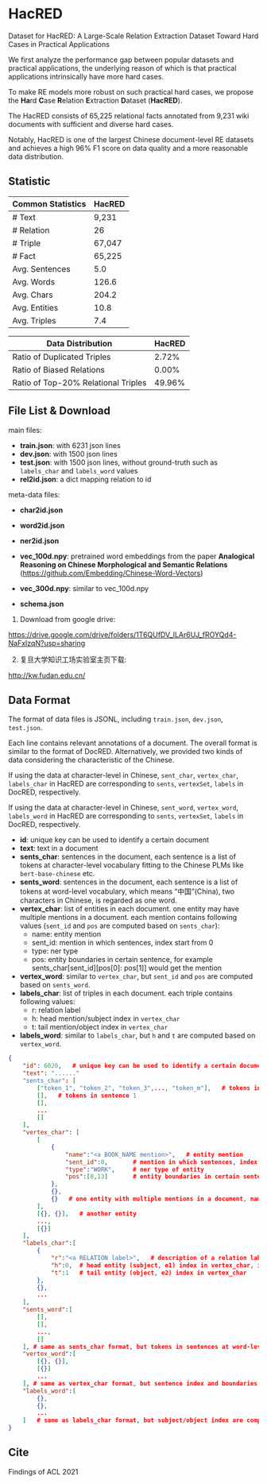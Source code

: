 # HacRED

Dataset for HacRED: A Large-Scale Relation Extraction Dataset Toward Hard Cases in Practical Applications

We first analyze the performance gap between popular datasets and practical applications, the underlying reason of which is that practical applications intrinsically have more hard cases.

To make RE models more robust on such practical hard cases, we propose the **Ha**rd **C**ase **R**elation
**E**xtraction **D**ataset (**HacRED**).

The HacRED consists of 65,225 relational facts annotated from 9,231 wiki documents with sufficient and diverse hard cases.

Notably, HacRED is one of the largest Chinese document-level RE datasets and achieves a high 96% F1 score on data quality and a more reasonable data distribution.

## Statistic

| Common Statistics | HacRED |
| ----------------- | ------ |
| \# Text           | 9,231  |
| \# Relation       | 26     |
| \# Triple         | 67,047 |
| \# Fact           | 65,225 |
| Avg. Sentences    | 5.0    |
| Avg. Words        | 126.6  |
| Avg. Chars        | 204.2  |
| Avg. Entities     | 10.8   |
| Avg. Triples      | 7.4    |

| Data Distribution                   | HacRED |
| ----------------------------------- | ------ |
| Ratio of Duplicated Triples         | 2.72%  |
| Ratio of Biased Relations           | 0.00%  |
| Ratio of Top-20% Relational Triples | 49.96% |

## File List & Download

main files:

- **train.json**: with 6231 json lines
- **dev.json**: with 1500 json lines
- **test.json**: with 1500 json lines, without ground-truth such as `labels_char` and `labels_word` values 
- **rel2id.json**: a dict mapping relation to id

meta-data files:

- **char2id.json**

- **word2id.json**

- **ner2id.json**

- **vec_100d.npy**: pretrained word embeddings from the paper **Analogical Reasoning on Chinese Morphological and Semantic Relations** (https://github.com/Embedding/Chinese-Word-Vectors)

- **vec_300d.npy**: similar to vec_100d.npy

- **schema.json**


1. Download from google drive:

https://drive.google.com/drive/folders/1T6QUfDV_ILAr6UJ_fROYQd4-NaFxIzqN?usp=sharing

2. 复旦大学知识工场实验室主页下载:

http://kw.fudan.edu.cn/

## Data Format

The format of data files is JSONL, including `train.json`, `dev.json`, `test.json`.

Each line contains relevant annotations of a document. The overall format is similar to the format of DocRED. Alternatively, we provided two kinds of data considering the characteristic of the Chinese.

If using the data at character-level in Chinese, `sent_char`, `vertex_char`, `labels_char` in HacRED are corresponding to `sents`, `vertexSet`, `labels` in DocRED, respectively.

If using the data at character-level in Chinese, `sent_word`, `vertex_word`, `labels_word` in HacRED are corresponding to `sents`, `vertexSet`, `labels` in DocRED, respectively.

- **id**: unique key can be used to identify a certain document
- **text**: text in a document
- **sents_char**: sentences in the document, each sentence is a list of tokens at character-level vocabulary fitting to the Chinese PLMs like `bert-base-chinese` etc.
- **sents_word**:  sentences in the document, each sentence is a list of tokens at word-level vocabulary, which means “中国”(China), two characters in Chinese, is regarded as one word.
- **vertex_char**: list of entities in each document. one entity may have multiple mentions in a document. each mention contains following values (`sent_id` and `pos` are computed based on `sents_char`):
    - name: entity mention
    - sent_id: mention in which sentences, index start from 0
    - type: ner type
    - pos: entity boundaries in certain sentence, for example sents_char[sent_id][pos[0]: pos[1]] would get the mention
- **vertex_word**: similar to `vertex_char`, but `sent_id` and `pos` are computed based on `sents_word`.
- **labels_char**: list of triples in each document. each triple contains following values:
    - r: relation label
    - h: head mention/subject index in `vertex_char`
    - t: tail mention/object index in `vertex_char`
- **labels_word**: similar to `labels_char`, but `h` and `t` are computed based on `vertex_word`.

```json
{
    "id": 6020,   # unique key can be used to identify a certain document
    "text": "......"
    "sents_char": [
        ["token_1", "token_2", "token_3",..., "token_m"],   # tokens in sentence at char-level vocabulary
        [],	  # tokens in sentence 1
        [],
        ...
        []
    ],
    "vertex_char": [
        [
            {
                "name":"<a BOOK_NAME mention>",   # entity mention
                "sent_id":0,       # mention in which sentences, index start from 0
                "type":"WORK",     # ner type of entity
                "pos":[8,13]       # entity boundaries in certain sentence, for example sents_char[sent_id][pos[0]: pos[1]] would get the mention
            }, 
            {}, 
            {}   # one entity with multiple mentions in a document, name, sent_id, pos may be different
        ],
        [{}, {}],	# another entity
        ...,
        [{}] 
    ],
    "labels_char":[
        {
            "r":"<a RELATION label>",	# description of a relation label, not relation label_id
            "h":0,	# head entity (subject, e1) index in vertex_char, index start from 0
            "t":1	# tail entity (object, e2) index in vertex_char
        },
        {},
        ...
    ],
    "sents_word":[
        [],
        [],
        ...,
        []
    ], # same as sents_char format, but tokens in sentences at word-level vocabulary
    "vertex_word":[
        [{}, {}],
        [{}]
        ...
    ], # same as vertex_char format, but sentence index and boundaries are computed based on sents_word
    "labels_word":[
        {}, 
        {},
        ...
    ]	# same as labels_char format, but subject/object index are computed based on vertex_word
}
```

## Cite

Findings of ACL 2021